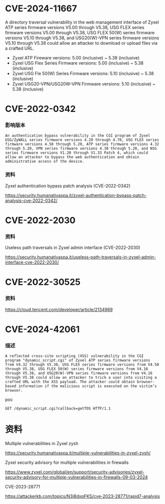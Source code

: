 # CVE-2024-11667

A directory traversal vulnerability in the web management interface of Zyxel ATP series firmware versions V5.00 through V5.38, USG FLEX series firmware versions V5.00 through V5.38, USG FLEX 50(W) series firmware versions V5.10 through V5.38, and USG20(W)-VPN series firmware versions V5.10 through V5.38 could allow an attacker to download or upload files via a crafted URL.

- Zyxel ATP Fireware versions: 5.00 (inclusive) ~ 5.38 (inclusive)
- Zyxel USG Flex Series Firmware versions: 5.00 (inclusive) ~ 5.38 (inclusive)
- Zyxel USG Fle 50(W) Series Firmware versions: 5.10 (inclusive) ~ 5.38 (inclusive)
- Zyxel USG20-VPN/USG20W-VPN Firmware versions: 5.10 (inclusive) ~ 5.38 (inclusive)

# CVE-2022-0342

### 影响版本

```
An authentication bypass vulnerability in the CGI program of Zyxel USG/ZyWALL series firmware versions 4.20 through 4.70, USG FLEX series firmware versions 4.50 through 5.20, ATP series firmware versions 4.32 through 5.20, VPN series firmware versions 4.30 through 5.20, and NSG series firmware versions V1.20 through V1.33 Patch 4, which could allow an attacker to bypass the web authentication and obtain administrative access of the device.
```

### 资料

Zyxel authentication bypass patch analysis (CVE-2022-0342)

https://security.humanativaspa.it/zyxel-authentication-bypass-patch-analysis-cve-2022-0342/

# CVE-2022-2030

### 资料

Useless path traversals in Zyxel admin interface (CVE-2022-2030)

https://security.humanativaspa.it/useless-path-traversals-in-zyxel-admin-interface-cve-2022-2030/

# CVE-2022-30525

### 资料

https://cloud.tencent.com/developer/article/2134969

# CVE-2024-42061

### 描述

```
A reflected cross-site scripting (XSS) vulnerability in the CGI program "dynamic_script.cgi" of Zyxel ATP series firmware versions from V4.32 through V5.38, USG FLEX series firmware versions from V4.50 through V5.38, USG FLEX 50(W) series firmware versions from V4.16 through V5.38, and USG20(W)-VPN series firmware versions from V4.16 through V5.38 could allow an attacker to trick a user into visiting a crafted URL with the XSS payload. The attacker could obtain browser-based information if the malicious script is executed on the victim’s browser.
```

poc

```
GET /dynamic_script.cgi?callback=getTOS HTTP/1.1
```

# 资料

Multiple vulnerabilities in Zyxel zysh

https://security.humanativaspa.it/multiple-vulnerabilities-in-zyxel-zysh/

Zyxel security advisory for multiple vulnerabilities in firewalls

https://www.zyxel.com/global/en/support/security-advisories/zyxel-security-advisory-for-multiple-vulnerabilities-in-firewalls-09-03-2024

CVE-2023-28771

https://attackerkb.com/topics/N3i8dxpFKS/cve-2023-28771/rapid7-analysis